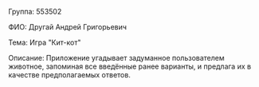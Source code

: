 Группа:   553502

ФИО:      Другай Андрей Григорьевич

Тема:     Игра "Кит-кот"

Описание: Приложение угадывает задуманное пользователем животное, запоминая все введённые ранее варианты, и предлага их в качестве предполагаемых ответов.
